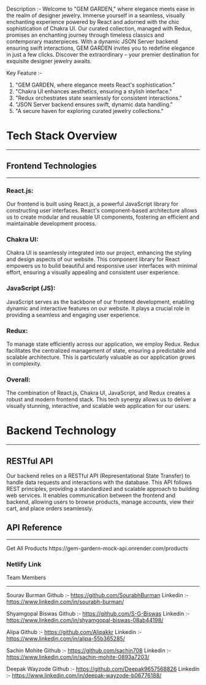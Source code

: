 Description :-
Welcome to "GEM GARDEN," where elegance meets ease in the realm of designer jewelry. Immerse yourself in a seamless, visually enchanting experience powered by React and adorned with the chic sophistication of Chakra UI. Our curated collection, managed with Redux, promises an enchanting journey through timeless classics and contemporary masterpieces. With a dynamic JSON Server backend ensuring swift interactions, GEM GARDEN invites you to redefine elegance in just a few clicks. Discover the extraordinary – your premier destination for exquisite designer jewelry awaits.

Key Feature :-

1. "GEM GARDEN, where elegance meets React's sophistication."
2. "Chakra UI enhances aesthetics, ensuring a stylish interface."
3. "Redux orchestrates state seamlessly for consistent interactions."
4. "JSON Server backend ensures swift, dynamic data handling."
5. "A secure haven for exploring curated jewelry collections."

<h1>Tech Stack Overview</h1>
<hr>
<h2>Frontend Technologies</h2>
<hr>
<h3>React.js:</h3>
Our frontend is built using React.js, a powerful JavaScript library for constructing user interfaces. React's component-based architecture allows us to create modular and reusable UI components, fostering an efficient and maintainable development process.

<h3>Chakra UI:</h3>
Chakra UI is seamlessly integrated into our project, enhancing the styling and design aspects of our website. This component library for React empowers us to build beautiful and responsive user interfaces with minimal effort, ensuring a visually appealing and consistent user experience.

<h3>JavaScript (JS):</h3>
JavaScript serves as the backbone of our frontend development, enabling dynamic and interactive features on our website. It plays a crucial role in providing a seamless and engaging user experience.

<h3>Redux:</h3>
To manage state efficiently across our application, we employ Redux. Redux facilitates the centralized management of state, ensuring a predictable and scalable architecture. This is particularly valuable as our application grows in complexity.

<h3>Overall:</h3>
The combination of React.js, Chakra UI, JavaScript, and Redux creates a robust and modern frontend stack. This tech synergy allows us to deliver a visually stunning, interactive, and scalable web application for our users.

<h1>Backend Technology</h1>
<hr>
<h2>RESTful API</h2>
Our backend relies on a RESTful API (Representational State Transfer) to handle data requests and interactions with the database. This API follows REST principles, providing a standardized and scalable approach to building web services. It enables communication between the frontend and backend, allowing users to browse products, manage accounts, view their cart, and place orders seamlessly.

<h2>API Reference</h2>
<hr>
Get All Products
  https://gem-gardern-mock-api.onrender.com/products

  <h3> Netlify Link</h3>

Team Members

<hr>

Sourav Burman
Github :- https://github.com/SourabhBurman
Linkedin :- https://www.linkedin.com/in/sourabh-burman/

Shyamgopal Biswas
Github :- https://github.com/S-G-Biswas
Linkedin :- https://www.linkedin.com/in/shyamgopal-biswas-08ab44198/                            


Alipa
Github :- https://github.com/Alipakkr
Linkedin :- https://www.linkedin.com/in/alipa-55b365285/


Sachin Mohite
Github :- https://github.com/sachin708
Linkedin :- https://www.linkedin.com/in/sachin-mohite-0893a7203/

Deepak Wayzode
Github :- https://github.com/Deepak9657568826
Linkedin :- https://www.linkedin.com/in/deepak-wayzode-b06776188/
